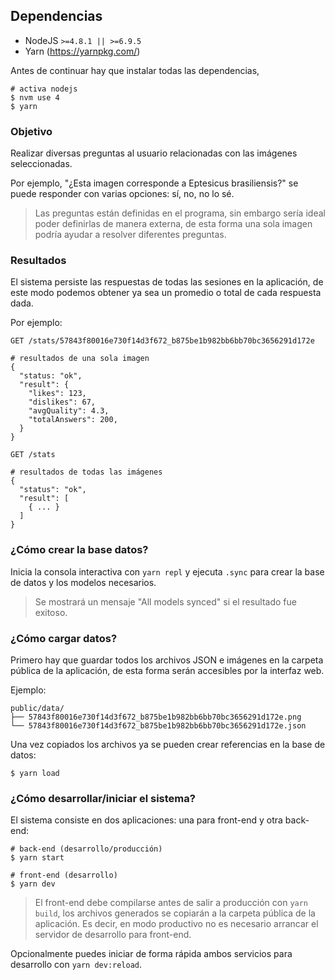 ## Dependencias

- NodeJS `>=4.8.1 || >=6.9.5`
- Yarn (https://yarnpkg.com/)

Antes de continuar hay que instalar todas las dependencias,

```
# activa nodejs
$ nvm use 4
$ yarn
```

### Objetivo

Realizar diversas preguntas al usuario relacionadas con las imágenes seleccionadas.

Por ejemplo, "¿Esta imagen corresponde a Eptesicus brasiliensis?" se puede
responder con varias opciones: sí, no, no lo sé.

> Las preguntas están definidas en el programa, sin embargo sería ideal poder
> definirlas de manera externa, de esta forma una sola imagen podría ayudar a
> resolver diferentes preguntas.

### Resultados

El sistema persiste las respuestas de todas las sesiones en la aplicación,
de este modo podemos obtener ya sea un promedio o total de cada
respuesta dada.

Por ejemplo:

```
GET /stats/57843f80016e730f14d3f672_b875be1b982bb6bb70bc3656291d172e

# resultados de una sola imagen
{
  "status: "ok",
  "result": {
    "likes": 123,
    "dislikes": 67,
    "avgQuality": 4.3,
    "totalAnswers": 200,
  }
}

GET /stats

# resultados de todas las imágenes
{
  "status": "ok",
  "result": [
    { ... }
  ]
}
```


### ¿Cómo crear la base datos?

Inicia la consola interactiva con `yarn repl` y ejecuta `.sync`
para crear la base de datos y los modelos necesarios.

> Se mostrará un mensaje "All models synced" si el resultado fue exitoso.

### ¿Cómo cargar datos?

Primero hay que guardar todos los archivos JSON e imágenes en la carpeta pública de la aplicación,
de esta forma serán accesibles por la interfaz web.

Ejemplo:

```
public/data/
├── 57843f80016e730f14d3f672_b875be1b982bb6bb70bc3656291d172e.png
└── 57843f80016e730f14d3f672_b875be1b982bb6bb70bc3656291d172e.json
```

Una vez copiados los archivos ya se pueden crear referencias en la base de datos:

```
$ yarn load
```

### ¿Cómo desarrollar/iniciar el sistema?

El sistema consiste en dos aplicaciones: una para front-end y otra back-end:

```
# back-end (desarrollo/producción)
$ yarn start

# front-end (desarrollo)
$ yarn dev
```

> El front-end debe compilarse antes de salir a producción con `yarn build`,
> los archivos generados se copiarán a la carpeta pública de la aplicación. Es decir,
> en modo productivo no es necesario arrancar el servidor de desarrollo para front-end.

Opcionalmente puedes iniciar de forma rápida ambos servicios para desarrollo con `yarn dev:reload`.
